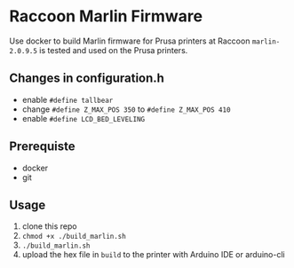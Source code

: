 # Raccoon Marlin Firmware
Use docker to build Marlin firmware for Prusa printers at Raccoon
`marlin-2.0.9.5` is tested and used on the Prusa printers.

## Changes in configuration.h
* enable `#define tallbear`
* change `#define Z_MAX_POS 350` to `#define Z_MAX_POS 410`
* enable `#define LCD_BED_LEVELING`

## Prerequiste
* docker
* git

## Usage
1. clone this repo
2. `chmod +x ./build_marlin.sh`
3. `./build_marlin.sh`
4. upload the hex file in `build` to the printer with Arduino IDE or arduino-cli